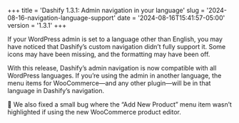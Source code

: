 +++
title = 'Dashify 1.3.1: Admin navigation in your language'
slug = '2024-08-16-navigation-language-support'
date = '2024-08-16T15:41:57-05:00'
version = '1.3.1'
+++

If your WordPress admin is set to a language other than English, you may have noticed that Dashify’s custom navigation didn’t fully support it. Some icons may have been missing, and the formatting may have been off.

With this release, Dashify’s admin navigation is now compatible with all WordPress languages. If you’re using the admin in another language, the menu items for WooCommerce—and any other plugin—will be in that language in Dashify’s navigation.

🐞 We also fixed a small bug where the “Add New Product” menu item wasn’t highlighted if using the new WooCommerce product editor.

